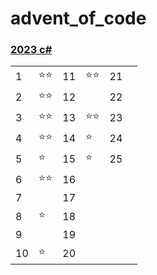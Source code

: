# advent_of_code

### [2023 c\#](2023/dotnet)

|     |      |     |      |     |     |
| --- | ---- | --- | ---- | --- | --- |
| 1   | ⭐⭐ | 11  | ⭐⭐ | 21  |     |
| 2   | ⭐⭐ | 12  |      | 22  |     |
| 3   | ⭐⭐ | 13  | ⭐⭐ | 23  |     |
| 4   | ⭐⭐ | 14  | ⭐   | 24  |     |
| 5   | ⭐   | 15  | ⭐   | 25  |     |
| 6   | ⭐⭐ | 16  |      |     |     |
| 7   |      | 17  |      |     |     |
| 8   | ⭐   | 18  |      |     |     |
| 9   |      | 19  |      |     |     |
| 10  | ⭐   | 20  |      |     |     |
